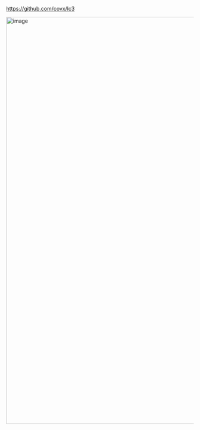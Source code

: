 https://github.com/covx/lc3

<img width="1092" alt="image" src="https://github.com/dik654/Interpreter_in_go/assets/33992354/9b606ff2-61c0-4fff-bfed-ecbf7a137aae">

